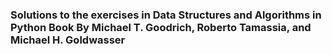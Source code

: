 ### Solutions to the exercises in Data Structures and Algorithms in Python Book By Michael T. Goodrich, Roberto Tamassia, and Michael H. Goldwasser
